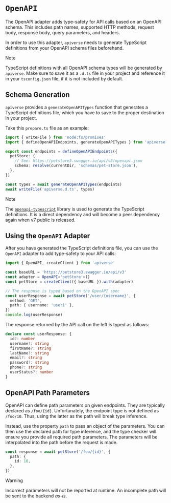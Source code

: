 # `OpenAPI`

The OpenAPI adapter adds type-safety for API calls based on an OpenAPI schema. This includes path names, supported HTTP methods, request body, response body, query parameters, and headers.

In order to use this adapter, `apiverse` needs to generate TypeScript definitions from your OpenAPI schema files beforehand.

> [!NOTE]
> TypeScript definitions with all OpenAPI schema types will be generated by `apiverse`. Make sure to save it as a `.d.ts` file in your project and reference it in your `tsconfig.json` file, if it is not included by default.

## Schema Generation

`apiverse` provides a `generateOpenAPITypes` function that generates a TypeScript definitions file, which you have to save to the proper destination in your project.

Take this `prepare.ts` file as an example:

```ts
import { writeFile } from 'node:fs/promises'
import { defineOpenAPIEndpoints, generateOpenAPITypes } from 'apiverse'

export const endpoints = defineOpenAPIEndpoints({
  petStore: {
    // See: https://petstore3.swagger.io/api/v3/openapi.json
    schema: resolve(currentDir, 'schemas/pet-store.json'),
  },
})

const types = await generateOpenAPITypes(endpoints)
await writeFile('apiverse.d.ts', types)
```

> [!NOTE]
> The [`openapi-typescript`](https://www.npmjs.com/package/openapi-typescript) library is used to generate the TypeScript definitions. It is a direct dependency and will become a peer dependency again when v7 public is released.

## Using the `OpenAPI` Adapter

After you have generated the TypeScript definitions file, you can use the `OpenAPI` adapter to add type-safety to your API calls:

```ts
import { OpenAPI, createClient } from 'apiverse'

const baseURL = 'https://petstore3.swagger.io/api/v3'
const adapter = OpenAPI<'petStore'>()
const petStore = createClient({ baseURL }).with(adapter)

// The response is typed based on the OpenAPI spec
const userResponse = await petStore('/user/{username}', {
  method: 'GET',
  path: { username: 'user1' },
})
console.log(userResponse)
```

The response returned by the API call on the left is typed as follows:

```ts
declare const userResponse: {
  id?: number
  username?: string
  firstName?: string
  lastName?: string
  email?: string
  password?: string
  phone?: string
  userStatus?: number
}
```

## OpenAPI Path Parameters

OpenAPI can define path parameters on given endpoints. They are typically declared as `/foo/{id}`. Unfortunately, the endpoint type is not defined as `/foo/10`. Thus, using the latter as the path will break type inference.

Instead, use the property `path` to pass an object of the parameters. You can then use the declared path for type inference, and the type checker will ensure you provide all required path parameters. The parameters will be interpolated into the path before the request is made.

```ts
const response = await petStore('/foo/{id}', {
  path: {
    id: 10,
  },
})
```

> [!WARNING]
> Incorrect parameters will not be reported at runtime. An incomplete path will be sent to the backend _as-is_.
